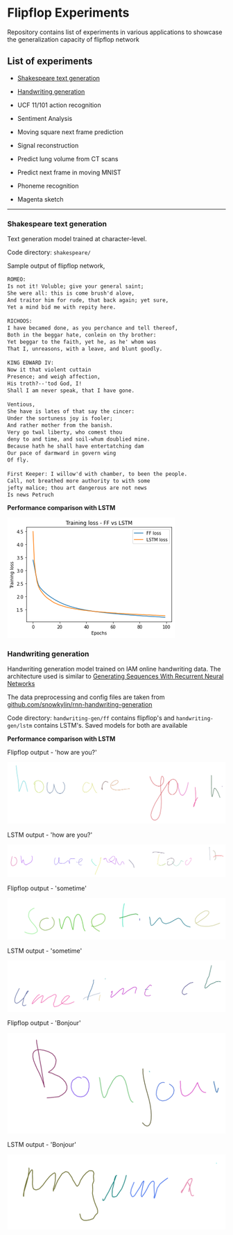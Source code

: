 # Flipflop Experiments

Repository contains list of experiments in various applications to showcase
the generalization capacity of flipflop network

## List of experiments

- [Shakespeare text generation](#shakespeare-text-generation)

- [Handwriting generation](#handwriting-generation)

- UCF 11/101 action recognition

- Sentiment Analysis

- Moving square next frame prediction

- Signal reconstruction

- Predict lung volume from CT scans

- Predict next frame in moving MNIST

- Phoneme recognition

- Magenta sketch

---

### Shakespeare text generation

Text generation model trained at character-level.

Code directory: `shakespeare/`

Sample output of flipflop network,

```
ROMEO:
Is not it! Voluble; give your general saint;
She were all: this is come brush'd alove,
And traitor him for rude, that back again; yet sure,
Yet a mind bid me with repity here.

RICHOOS:
I have becamed done, as you perchance and tell thereof,
Both in the beggar hate, conlein on thy brother:
Yet beggar to the faith, yet he, as he' whom was
That I, unreasons, with a leave, and blunt goodly.

KING EDWARD IV:
Now it that violent cuttain
Presence; and weigh affection,
His troth?--'tod God, I!
Shall I am never speak, that I have gone.

Ventious,
She have is lates of that say the cincer:
Under the sortuness joy is fooler;
And rather mother from the banish.
Very go twal liberty, who comest thou
deny to and time, and soil-whum doublied mine.
Because hath he shall have entertatching dam
Our pace of darmward in govern wing
Of fly.

First Keeper: I willow'd with chamber, to been the people.
Call, not breathed more authority to with some
jefty malice; thou art dangerous are not news
Is news Petruch
```

**Performance comparison with LSTM**

![loss curves](shakespeare/images/loss_plot.png "Training Loss curve")

### Handwriting generation

Handwriting generation model trained on IAM online handwriting data. The
architecture used is similar to
[Generating Sequences With Recurrent Neural Networks](https://arxiv.org/abs/1308.0850)

The data preprocessing and config files are taken from
[github.com/snowkylin/rnn-handwriting-generation](https://github.com/snowkylin/rnn-handwriting-generation)

Code directory: `handwriting-gen/ff` contains flipflop's and `handwriting-gen/lstm`
contains LSTM's. Saved models for both are available

**Performance comparison with LSTM**

Flipflop output - 'how are you?'

![Flipflop output - 'how are you?'](handwriting-gen/ff/sample1.svg "Flipflop output - 'how are you?'")

LSTM output - 'how are you?'

![LSTM output - 'how are you?'](handwriting-gen/lstm/sample1.svg "LSTM output - 'how are you?'")

Flipflop output - 'sometime'

![Flipflop output - 'sometime'](handwriting-gen/ff/sample2.svg "Flipflop output - 'sometime'")

LSTM output - 'sometime'

![LSTM output - 'sometime'](handwriting-gen/lstm/sample2.svg "LSTM output - 'sometime'")

Flipflop output - 'Bonjour'

![Flipflop output - 'Bonjour'](handwriting-gen/ff/sample3.svg "Flipflop output - 'Bonjour'")

LSTM output - 'Bonjour'

![LSTM output - 'Bonjour'](handwriting-gen/lstm/sample3.svg "LSTM output - 'Bonjour'")
